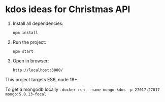 # kdos ideas for Christmas API

1. Install all dependencies:

   `npm install`

2. Run the project:

   `npm start`

3. Open in browser:

   `http://localhost:3000/`

This project targets ES6, node 18+.

To get a mongodb locally : `docker run --name mongo-kdos -p 27017:27017 mongo:5.0.13-focal`
